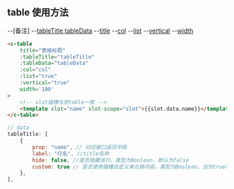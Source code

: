 ## table 使用方法
--[备注]
--[tableTitle,tableData](tableTitle,tableData与原有table一致)
--[title](title为表格标题)
--[col](col为当前表格列数)
--[list](类型为Boolean，默认为false，true则为多行列表结构)
--[vertical](类型为Boolean，默认为false，true则为垂直列表结构，与list互斥，既二者只能唯一true)
--[width](表格的宽度，单位为%，默认100%)
```html
<c-table
    title="表格标题" 
    :tableTitle="tableTitle"
    :tableData="tableData"
    :col="col"
    :list="true"
    :vertical="true"
    width='100'
>
    <!-- slot插槽与原table一致 -->
    <template slot="name" slot-scope="slot">{{slot.data.name}}</template>
</c-table>
```

```js
// data
tableTitle: [
    { 
        prop: "name", // 对应接口返回字段
        label: "行名", //title名称
        hide: false, //是否隐藏该行，类型为Boolean，默认为false
        custom: true // 是否使用插槽自定义单元格内容，类型为Boolean，当为true时，需用template插入，为false时直接输出字段内容
    },
],